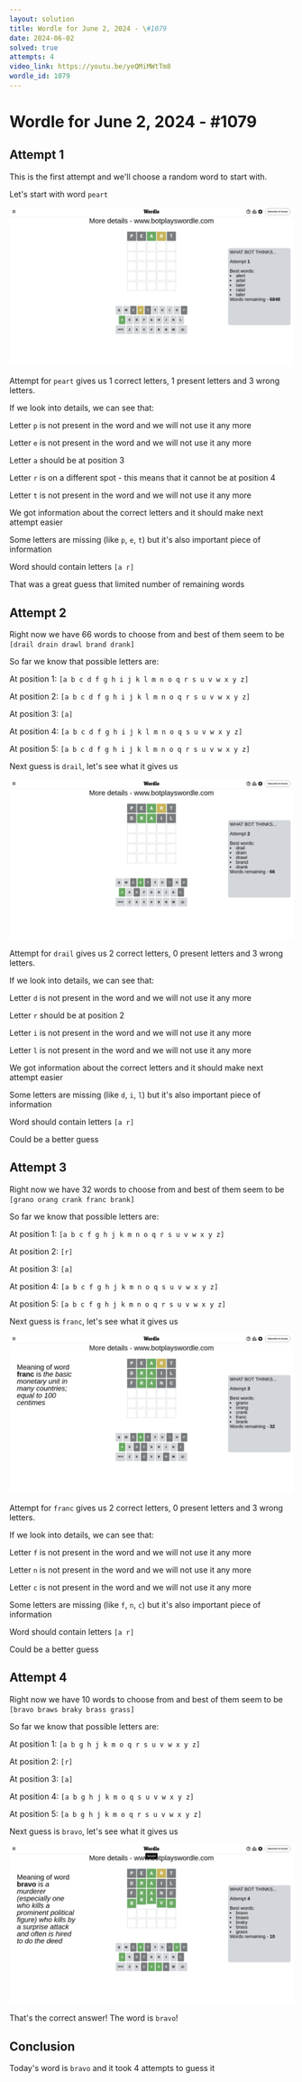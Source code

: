 ```yaml
---
layout: solution
title: Wordle for June 2, 2024 - \#1079
date: 2024-06-02
solved: true
attempts: 4
video_link: https://youtu.be/yeQMiMWtTm8
wordle_id: 1079
---
```


# Wordle for June 2, 2024 - \#1079

## Attempt 1

This is the first attempt and we'll choose a random word to start with.

Let's start with word `peart`

![Attempt 1](2024-06-02/attempt-1.png)

Attempt for `peart` gives us 1 correct letters, 1 present letters and 3 wrong letters.

If we look into details, we can see that:

Letter `p` is not present in the word and we will not use it any more

Letter `e` is not present in the word and we will not use it any more

Letter `a` should be at position 3

Letter `r` is on a different spot - this means that it cannot be at position 4

Letter `t` is not present in the word and we will not use it any more

We got information about the correct letters and it should make next attempt easier

Some letters are missing (like `p`, `e`, `t`) but it's also important piece of information

Word should contain letters `[a r]`

That was a great guess that limited number of remaining words



## Attempt 2

Right now we have 66 words to choose from and best of them seem to be `[drail drain drawl brand drank]`

So far we know that possible letters are:

At position 1: `[a b c d f g h i j k l m n o q r s u v w x y z]`

At position 2: `[a b c d f g h i j k l m n o q r s u v w x y z]`

At position 3: `[a]`

At position 4: `[a b c d f g h i j k l m n o q s u v w x y z]`

At position 5: `[a b c d f g h i j k l m n o q r s u v w x y z]`

Next guess is `drail`, let's see what it gives us

![Attempt 2](2024-06-02/attempt-2.png)

Attempt for `drail` gives us 2 correct letters, 0 present letters and 3 wrong letters.

If we look into details, we can see that:

Letter `d` is not present in the word and we will not use it any more

Letter `r` should be at position 2

Letter `i` is not present in the word and we will not use it any more

Letter `l` is not present in the word and we will not use it any more

We got information about the correct letters and it should make next attempt easier

Some letters are missing (like `d`, `i`, `l`) but it's also important piece of information

Word should contain letters `[a r]`

Could be a better guess



## Attempt 3

Right now we have 32 words to choose from and best of them seem to be `[grano orang crank franc brank]`

So far we know that possible letters are:

At position 1: `[a b c f g h j k m n o q r s u v w x y z]`

At position 2: `[r]`

At position 3: `[a]`

At position 4: `[a b c f g h j k m n o q s u v w x y z]`

At position 5: `[a b c f g h j k m n o q r s u v w x y z]`

Next guess is `franc`, let's see what it gives us

![Attempt 3](2024-06-02/attempt-3.png)

Attempt for `franc` gives us 2 correct letters, 0 present letters and 3 wrong letters.

If we look into details, we can see that:

Letter `f` is not present in the word and we will not use it any more

Letter `n` is not present in the word and we will not use it any more

Letter `c` is not present in the word and we will not use it any more

Some letters are missing (like `f`, `n`, `c`) but it's also important piece of information

Word should contain letters `[a r]`

Could be a better guess



## Attempt 4

Right now we have 10 words to choose from and best of them seem to be `[bravo braws braky brass grass]`

So far we know that possible letters are:

At position 1: `[a b g h j k m o q r s u v w x y z]`

At position 2: `[r]`

At position 3: `[a]`

At position 4: `[a b g h j k m o q s u v w x y z]`

At position 5: `[a b g h j k m o q r s u v w x y z]`

Next guess is `bravo`, let's see what it gives us

![Attempt 4](2024-06-02/attempt-4.png)

That's the correct answer! The word is `bravo`!

## Conclusion

Today's word is `bravo` and it took 4 attempts to guess it

